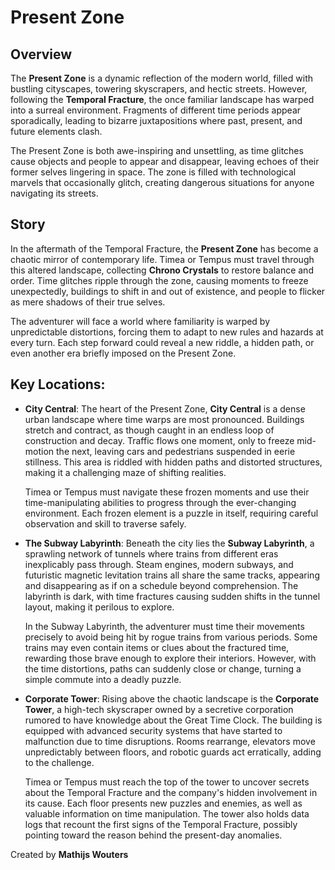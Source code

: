 # Present Zone

## Overview
The **Present Zone** is a dynamic reflection of the modern world, filled with bustling cityscapes, towering skyscrapers, and hectic streets. However, following the **Temporal Fracture**, the once familiar landscape has warped into a surreal environment. Fragments of different time periods appear sporadically, leading to bizarre juxtapositions where past, present, and future elements clash.

The Present Zone is both awe-inspiring and unsettling, as time glitches cause objects and people to appear and disappear, leaving echoes of their former selves lingering in space. The zone is filled with technological marvels that occasionally glitch, creating dangerous situations for anyone navigating its streets.

## Story
In the aftermath of the Temporal Fracture, the **Present Zone** has become a chaotic mirror of contemporary life. Timea or Tempus must travel through this altered landscape, collecting **Chrono Crystals** to restore balance and order. Time glitches ripple through the zone, causing moments to freeze unexpectedly, buildings to shift in and out of existence, and people to flicker as mere shadows of their true selves.

The adventurer will face a world where familiarity is warped by unpredictable distortions, forcing them to adapt to new rules and hazards at every turn. Each step forward could reveal a new riddle, a hidden path, or even another era briefly imposed on the Present Zone.

## Key Locations:
- **City Central**:
  The heart of the Present Zone, **City Central** is a dense urban landscape where time warps are most pronounced. Buildings stretch and contract, as though caught in an endless loop of construction and decay. Traffic flows one moment, only to freeze mid-motion the next, leaving cars and pedestrians suspended in eerie stillness. This area is riddled with hidden paths and distorted structures, making it a challenging maze of shifting realities.

  Timea or Tempus must navigate these frozen moments and use their time-manipulating abilities to progress through the ever-changing environment. Each frozen element is a puzzle in itself, requiring careful observation and skill to traverse safely.

- **The Subway Labyrinth**:
  Beneath the city lies the **Subway Labyrinth**, a sprawling network of tunnels where trains from different eras inexplicably pass through. Steam engines, modern subways, and futuristic magnetic levitation trains all share the same tracks, appearing and disappearing as if on a schedule beyond comprehension. The labyrinth is dark, with time fractures causing sudden shifts in the tunnel layout, making it perilous to explore.

  In the Subway Labyrinth, the adventurer must time their movements precisely to avoid being hit by rogue trains from various periods. Some trains may even contain items or clues about the fractured time, rewarding those brave enough to explore their interiors. However, with the time distortions, paths can suddenly close or change, turning a simple commute into a deadly puzzle.

- **Corporate Tower**:
  Rising above the chaotic landscape is the **Corporate Tower**, a high-tech skyscraper owned by a secretive corporation rumored to have knowledge about the Great Time Clock. The building is equipped with advanced security systems that have started to malfunction due to time disruptions. Rooms rearrange, elevators move unpredictably between floors, and robotic guards act erratically, adding to the challenge.

  Timea or Tempus must reach the top of the tower to uncover secrets about the Temporal Fracture and the company's hidden involvement in its cause. Each floor presents new puzzles and enemies, as well as valuable information on time manipulation. The tower also holds data logs that recount the first signs of the Temporal Fracture, possibly pointing toward the reason behind the present-day anomalies.

Created by **Mathijs Wouters**
